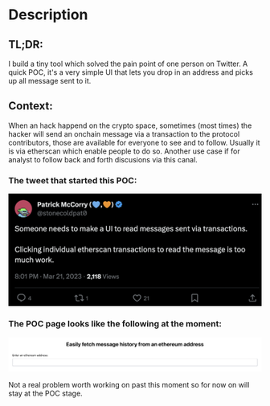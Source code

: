 # Description
## TL;DR: 
I build a tiny tool which solved the pain point of one person on Twitter.
A quick POC, it's a very simple UI that lets you drop in an address and picks up all message sent to it.


## Context:
When an hack happend on the crypto space, sometimes (most times) the hacker will send an onchain message via a transaction to the protocol contributors, those are available for everyone to see and to follow. Usually it is via etherscan which enable people to do so.
Another use case if for analyst to follow back and forth discusions via this canal.

### The tweet that started this POC:
![alt text](https://github.com/JordaneJL/EthTranscribe/blob/main/public/EthTrascribe_Tweet.png?raw=true)

### The POC page looks like the following at the moment:
![alt text](https://github.com/JordaneJL/EthTranscribe/blob/main/public/EthTranscribe_home.png?raw=true)

Not a real problem worth working on past this moment so for now on will stay at the POC stage.
